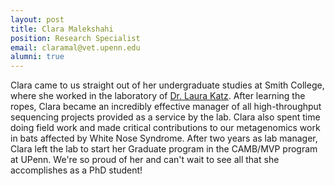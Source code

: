```yaml
---
layout: post
title: Clara Malekshahi
position: Research Specialist
email: claramal@vet.upenn.edu
alumni: true
---
```


Clara came to us straight out of her undergraduate studies at Smith College, where she worked in the laboratory of [Dr. Laura Katz](https://www.smith.edu/academics/faculty/laura-katz).  After learning the ropes, Clara became an incredibly effective manager of all high-throughput sequencing projects provided as a service by the lab.  Clara also spent time doing field work and made critical contributions to our metagenomics work in bats affected by White Nose Syndrome.  After two years as lab manager, Clara left the lab to start her Graduate program in the CAMB/MVP program at UPenn.  We're so proud of her and can't wait to see all that she accomplishes as a PhD student!